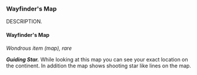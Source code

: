 



### Wayfinder's Map
DESCRIPTION.

#### Wayfinder's Map
*Wondrous item (map), rare*

***Guiding Star.*** While looking at this map you can see your exact location on the continent. In addition the map shows shooting star like lines on the map.